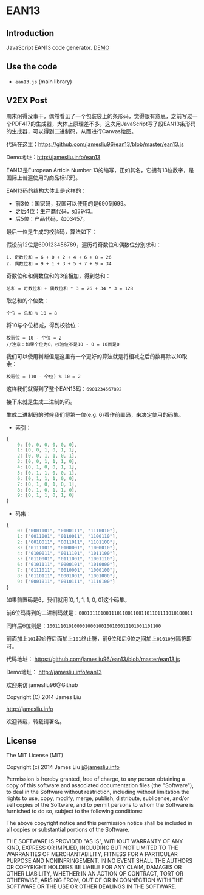 EAN13
======

Introduction
------

JavaScript EAN13 code generator. [DEMO](http://jamesliu.info/ean13/)

Use the code
------

- `ean13.js` (main library)

V2EX Post
------

周末闲得没事干，偶然看见了一个包装袋上的条形码，觉得很有意思，之前写过一个PDF417的生成器，大体上原理差不多，这次用JavaScript写了段EAN13条形码的生成器，可以得到二进制码，从而进行Canvas绘图。

代码在这里：https://github.com/jamesliu96/ean13/blob/master/ean13.js

Demo地址：http://jamesliu.info/ean13

EAN13是European Article Number 13的缩写，正如其名，它拥有13位数字，是国际上普遍使用的商品标识码。

EAN13码的结构大体上是这样的：

- 前3位：国家码，我国可以使用的是690到699。
- 之后4位：生产商代码，如3943。
- 后5位：产品代码，如03457。

最后一位是生成的校验码，算法如下：

假设前12位是690123456789，遍历将奇数位和偶数位分别求和：
```
1. 奇数位和 = 6 + 0 + 2 + 4 + 6 + 8 = 26
2. 偶数位和 = 9 + 1 + 3 + 5 + 7 + 9 = 34
```
奇数位和和偶数位和的3倍相加，得到总和：
```
总和 = 奇数位和 + 偶数位和 * 3 = 26 + 34 * 3 = 128
```
取总和的个位数：
```
个位 = 总和 % 10 = 8
```
将10与个位相减，得到校验位：
```
校验位 = 10 - 个位 = 2
//注意：如果个位为0，校验位不是10 - 0 = 10而是0
```
我们可以使用判断但是这里有一个更好的算法就是将相减之后的数再除以10取余：
```
校验位 = (10 - 个位) % 10 = 2
```
这样我们就得到了整个EAN13码：`6901234567892`

接下来就是生成二进制的码。

生成二进制码的时候我们将第一位(e.g. 6)看作前置码，来决定使用的码集。

- 索引：
```JavaScript
{
    0: [0, 0, 0, 0, 0, 0],
    1: [0, 0, 1, 0, 1, 1],
    2: [0, 0, 1, 1, 0, 1],
    3: [0, 0, 1, 1, 1, 0],
    4: [0, 1, 0, 0, 1, 1],
    5: [0, 1, 1, 0, 0, 1],
    6: [0, 1, 1, 1, 0, 0],
    7: [0, 1, 0, 1, 0, 1],
    8: [0, 1, 0, 1, 1, 0],
    9: [0, 1, 1, 0, 1, 0]
}
```
- 码集：
```JavaScript
{
    0: ["0001101", "0100111", "1110010"],
    1: ["0011001", "0110011", "1100110"],
    2: ["0010011", "0011011", "1101100"],
    3: ["0111101", "0100001", "1000010"],
    4: ["0100011", "0011101", "1011100"],
    5: ["0110001", "0111001", "1001110"],
    6: ["0101111", "0000101", "1010000"],
    7: ["0111011", "0010001", "1000100"],
    8: ["0110111", "0001001", "1001000"],
    9: ["0001011", "0010111", "1110100"]
}
```

如果前置码是6，我们就用[0, 1, 1, 1, 0, 0]这个码集。

前6位码得到的二进制码就是：`000101101001110110011001101101111010100011`

同样后6位则是：`100111010100001000100100100011101001101100`

前面加上`101`起始符后面加上`101`终止符，前6位和后6位之间加上`01010`分隔符即可。

代码地址： https://github.com/jamesliu96/ean13/blob/master/ean13.js

Demo地址： http://jamesliu.info/ean13

欢迎来访 jamesliu96@Github

Copyright (C) 2014 James Liu

http://jamesliu.info

欢迎转载，转载请署名。

License
------

The MIT License (MIT)

Copyright (c) 2014 James Liu <j@jamesliu.info>

Permission is hereby granted, free of charge, to any person obtaining a copy of
this software and associated documentation files (the "Software"), to deal in
the Software without restriction, including without limitation the rights to
use, copy, modify, merge, publish, distribute, sublicense, and/or sell copies of
the Software, and to permit persons to whom the Software is furnished to do so,
subject to the following conditions:

The above copyright notice and this permission notice shall be included in all
copies or substantial portions of the Software.

THE SOFTWARE IS PROVIDED "AS IS", WITHOUT WARRANTY OF ANY KIND, EXPRESS OR
IMPLIED, INCLUDING BUT NOT LIMITED TO THE WARRANTIES OF MERCHANTABILITY, FITNESS
FOR A PARTICULAR PURPOSE AND NONINFRINGEMENT. IN NO EVENT SHALL THE AUTHORS OR
COPYRIGHT HOLDERS BE LIABLE FOR ANY CLAIM, DAMAGES OR OTHER LIABILITY, WHETHER
IN AN ACTION OF CONTRACT, TORT OR OTHERWISE, ARISING FROM, OUT OF OR IN
CONNECTION WITH THE SOFTWARE OR THE USE OR OTHER DEALINGS IN THE SOFTWARE.
